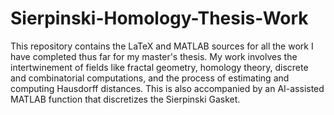 # Sierpinski-Homology-Thesis-Work
This repository contains the LaTeX and MATLAB sources for all the work I have completed thus far for my master's thesis. My work involves the intertwinement of fields like fractal geometry, homology theory, discrete and combinatorial computations, and the process of estimating and computing Hausdorff distances. This is also accompanied by an AI-assisted MATLAB function that discretizes the Sierpinski Gasket.
